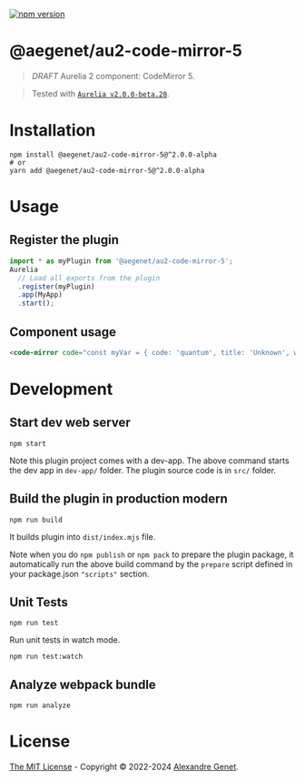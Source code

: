 [![npm version](https://img.shields.io/npm/v/@aegenet/au2-code-mirror-5.svg)](https://www.npmjs.com/package/@aegenet/au2-code-mirror-5)
<br>

# @aegenet/au2-code-mirror-5

> *DRAFT* Aurelia 2 component: CodeMirror 5.

> Tested with [`Aurelia v2.0.0-beta.20`](https://github.com/aurelia/aurelia/releases/tag/v2.0.0-beta.20).

# Installation

```shell
npm install @aegenet/au2-code-mirror-5@^2.0.0-alpha
# or
yarn add @aegenet/au2-code-mirror-5@^2.0.0-alpha
```

# Usage

## Register the plugin

```js
import * as myPlugin from '@aegenet/au2-code-mirror-5';
Aurelia
  // Load all exports from the plugin
  .register(myPlugin)
  .app(MyApp)
  .start();
```

## Component usage

```html
<code-mirror code="const myVar = { code: 'quantum', title: 'Unknown', where: 'Who know' };" language="javascript"></code-mirror>
```


# Development

## Start dev web server

    npm start

Note this plugin project comes with a dev-app. The above command starts the dev app in `dev-app/` folder. The plugin source code is in `src/` folder.

## Build the plugin in production modern

    npm run build

It builds plugin into `dist/index.mjs` file.

Note when you do `npm publish` or `npm pack` to prepare the plugin package, it automatically run the above build command by the `prepare` script defined in your package.json `"scripts"` section.

## Unit Tests

    npm run test

Run unit tests in watch mode.

    npm run test:watch


## Analyze webpack bundle

    npm run analyze

# License

[The MIT License](LICENSE) - Copyright © 2022-2024 [Alexandre Genet](https://github.com/aegenet).
